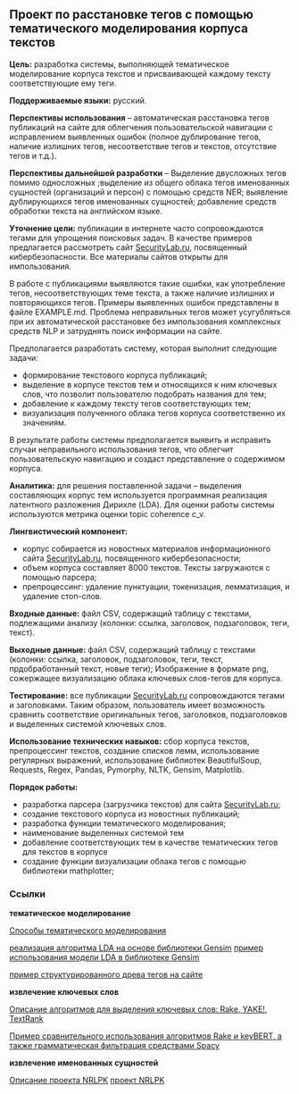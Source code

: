 ## Проект по расстановке тегов с помощью тематического моделирования корпуса текстов

**Цель:** разработка системы, выполняющей тематическое моделирование корпуса текстов и присваивающей каждому тексту соответствующие ему теги.

**Поддерживаемые языки:** русский.

**Перспективы использования** – автоматическая расстановка тегов публикаций на сайте для облегчения пользовательской навигации с исправлением выявленных ошибок (полное дублирование тегов, наличие излишних тегов, несоответствие тегов и текстов, отсутствие тегов и т.д.). 

**Перспективы дальнейшей разработки** – Выделение двусложных тегов помимо односложных ;выделение из общего облака тегов именованных сущностей (организаций и персон) с помощью средств NER; выявление дублирующихся тегов именованных сущностей; добавление средств обработки текста на английском языке.

**Уточнение цели:** публикации в интернете часто сопровождаются тегами для упрощения поисковых задач. В качестве примеров предлагается рассмотреть сайт [SecurityLab.ru](https://www.securitylab.ru/), посвященный кибербезопасности. Все материалы сайтов открыты для импользования.

В работе с публикациями выявляются такие ошибки, как употребление тегов, несоответствующих теме текста, а также наличие излишних и повторяющихся тегов. Примеры выявленных ошибок представлены в файле EXAMPLE.md. Проблема неправильных тегов может усугубляться при их автоматической расстановке без импользования комплексных средств NLP и затруднять поиск информации на сайте.

Предполагается разработать систему, которая выполнит следующие задачи:
- формирование текстового корпуса публикаций;
- выделение в корпусе текстов тем и относящихся к ним ключевых слов, что позволит пользователю подобрать названия для тем;
- добавление к каждому тексту тегов соответствующих тем;
- визуализация полученного облака тегов корпуса соответственно их значениям.

В результате работы системы предполагается выявить и исправить случаи неправильного использования тегов, что облегчит пользовательскую навигацию и создаст представление о содержимом корпуса.

**Аналитика:** для решения поставленной задачи – выделения составляющих корпус тем используется программная реализация латентного разложения Дирихле (LDA). Для оценки работы системы используются метрика оценки topic coherence c_v.

**Лингвистический компонент:**
- корпус собирается из новостных материалов информационного сайта [SecurityLab.ru](https://www.securitylab.ru/), посвященного кибербезопасности;
- объем корпуса составляет 8000 текстов. Тексты загружаются с помощью парсера;
- препроцессинг: удаление пунктуации, токенизация, лемматизация, и удаление стоп-слов.

**Входные данные:** файл CSV, содержащий таблицу с текстами, подлежащими анализу (колонки: ссылка, заголовок, подзаголовок, теги, текст).

**Выходные данные:** файл CSV, содержащий таблицу с текстами (колонки: ссылка, заголовок, подзаголовок, теги, текст, прдобработанный текст, новые теги); Изображение в формате png, сожержащее визуализацию облака ключевых слов-тегов для корпуса.

**Тестирование:** все публикации [SecurityLab.ru](https://www.securitylab.ru/) сопровождаются тегами и заголовками. Таким образом, пользователь имеет возможность сравнить соответствие оригинальных тегов, заголовков, подзаголовков и выделенных системой ключевых слов.

**Использование технических навыков:** сбор корпуса текстов, препроцессинг текстов, создание списков лемм, использование регулярных выражений, использование библиотек BeautifulSoup, Requests, Regex, Pandas, Pymorphy, NLTK, Gensim, Matplotlib.

**Порядок работы:**
- разработка парсера (загрузчика текстов) для сайта [SecurityLab.ru](https://www.securitylab.ru/);
- создание текстового корпуса из новостных публикаций;
- разработка функции тематического моделирования;
- наименование выделенных системой тем
- добавление соответствующих тем в качестве тематических тегов для текстов в корпусе
- создание функции визуализации облака тегов с помощью библиотеки mathplotter;
 
### Ссылки

**тематическое моделирование**

[Способы тематического моделирования](https://sysblok.ru/knowhow/kak-ponjat-o-chem-tekst-ne-chitaja-ego/)

[реализация алгоритма LDA на основе библиотеки Gensim](https://sysblok.ru/nlp/kak-sdelat-tematicheskoe-modelirovanie/)
[пример использования модели LDA в библиотеке Gensim](https://radimrehurek.com/gensim/models/ldamodel.html)

[пример структурированного древа тегов на сайте](https://eda.ru/)

**извлечение ключевых слов**

[Описание алгоритмов для выделения ключевых слов: Rake, YAKE!, TextRank](https://vc.ru/newtechaudit/449493-algoritmy-dlya-vydeleniya-klyuchevyh-slov-rake-yake-textrank)

[Пример сравнительного использования алгоритмов Rake и keyBERT, а также грамматическая фильтрация средствами Spacy](https://towardsdatascience.com/keyword-extraction-a-benchmark-of-7-algorithms-in-python-8a905326d93f)

**извлечение именованных сущностей**

[Описание проекта NRLPK](https://habr.com/ru/post/468141/)
[проект NRLPK](https://github.com/avl33/nrlpk)
